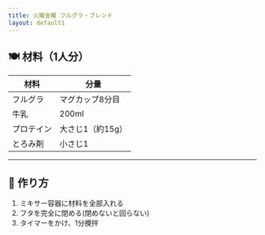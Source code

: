 ```yaml
---
title: 火曜金曜 フルグラ・ブレンド
layout: default1
---
```

## 🍽 材料（1人分）

| 材料  | 分量 |
| ---- | ---- |
| フルグラ | マグカップ8分目 |
| 牛乳 | 200ml |
| プロテイン | 大さじ1（約15g）|
| とろみ剤 | 小さじ1

---

## 🔧 作り方

1. ミキサー容器に材料を全部入れる
1. フタを完全に閉める(閉めないと回らない)
1. タイマーをかけ、1分攪拌

